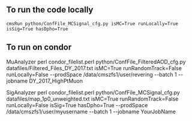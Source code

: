 ## To run the code locally
```
cmsRun python/ConfFile_MCSignal_cfg.py isMC=True runLocally=True isSig=True hasDpho=True
```

## To run on condor
MuAnalyzer
perl condor_filelist.perl python/ConfFile_FilteredAOD_cfg.py datafiles/Filtered_Files_DY_2017.txt isMC=True runRandomTrack=False runLocally=False --prodSpace /data/cmszfs1/user/revering --batch 1 --jobname DY_2017_HighPtMuon

SigAnalyzer
perl condor_filelist.perl python/ConfFile_MCSignal_cfg.py datafiles/map_1p0_unweighted.txt isMC=True runRandomTrack=False runLocally=False isSig=True hasDpho=True --prodSpace /data/cmszfs1/user/myusername --batch 1 --jobname YourJobName
```


